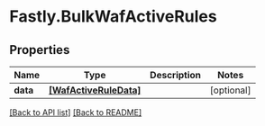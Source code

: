 # Fastly.BulkWafActiveRules

## Properties

Name | Type | Description | Notes
------------ | ------------- | ------------- | -------------
**data** | [**[WafActiveRuleData]**](WafActiveRuleData.md) |  | [optional] 



[[Back to API list]](../../README.md#endpoints) [[Back to README]](../../README.md)
